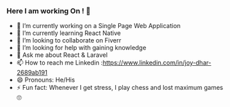### Here I am working On ! 👋


- 🔭 I’m currently working on a Single Page Web Application 
- 🌱 I’m currently learning React Native
- 👯 I’m looking to collaborate on Fiverr
- 🤔 I’m looking for help with gaining knowledge
- 💬 Ask me about React & Laravel 
- 📫 How to reach me Linkedin :https://www.linkedin.com/in/joy-dhar-2689ab191
- 😄 Pronouns: He/His
- ⚡ Fun fact: Whenever I get stress, I play chess and lost maximum games 🙄
